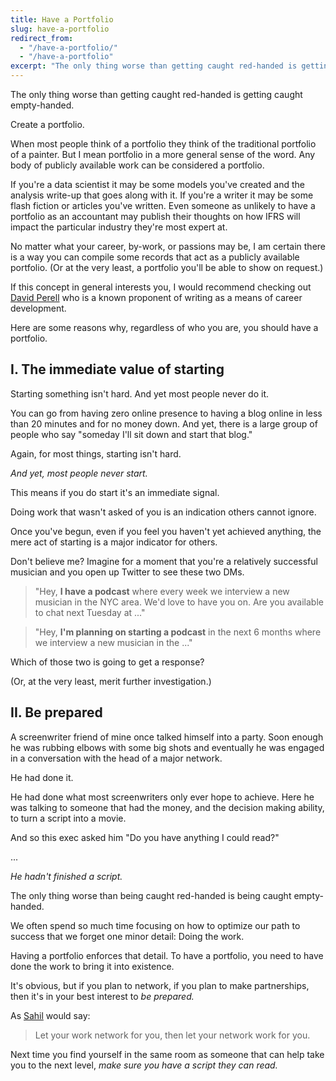 ```yaml
---
title: Have a Portfolio
slug: have-a-portfolio
redirect_from:
  - "/have-a-portfolio/"
  - "/have-a-portfolio"
excerpt: "The only thing worse than getting caught red-handed is getting caught empty-handed."
---
```


The only thing worse than getting caught red-handed is getting caught empty-handed.

Create a portfolio.

When most people think of a portfolio they think of the traditional portfolio of a painter. But I mean portfolio in a more general sense of the word. Any body of publicly available work can be considered a portfolio.

If you're a data scientist it may be some models you've created and the analysis write-up that goes along with it. If you're a writer it may be some flash fiction or articles you've written. Even someone as unlikely to have a portfolio as an accountant may publish their thoughts on how IFRS will impact the particular industry they're most expert at.

No matter what your career, by-work, or passions may be, I am certain there is a way you can compile some records that act as a publicly available portfolio. (Or at the very least, a portfolio you'll be able to show on request.)

If this concept in general interests you, I would recommend checking out [David Perell](https://perell.com/) who is a known proponent of writing as a means of career development.

Here are some reasons why, regardless of who you are, you should have a portfolio.


## I. The immediate value of starting

Starting something isn't hard. And yet most people never do it.

You can go from having zero online presence to having a blog online in less than 20 minutes and for no money down. And yet, there is a large group of people who say "someday I'll sit down and start that blog."

Again, for most things, starting isn't hard.

*And yet, most people never start.*

This means if you do start it's an immediate signal.

Doing work that wasn't asked of you is an indication others cannot ignore.

Once you've begun, even if you feel you haven't yet achieved anything, the mere act of starting is a major indicator for others.

Don't believe me? Imagine for a moment that you're a relatively successful musician and you open up Twitter to see these two DMs.

> "Hey, **I have a podcast** where every week we interview a new musician in the NYC area. We'd love to have you on. Are you available to chat next Tuesday at ..."

> "Hey, **I'm planning on starting a podcast** in the next 6 months where we interview a new musician in the ..."

Which of those two is going to get a response?

(Or, at the very least, merit further investigation.)


## II. Be prepared

A screenwriter friend of mine once talked himself into a party. Soon enough he was rubbing elbows with some big shots and eventually he was engaged in a conversation with the head of a major network.

He had done it.

He had done what most screenwriters only ever hope to achieve. Here he was talking to someone that had the money, and the decision making ability, to turn a script into a movie.

And so this exec asked him "Do you have anything I could read?"

...

*He hadn't finished a script.*

The only thing worse than being caught red-handed is being caught empty-handed.

We often spend so much time focusing on how to optimize our path to success that we forget one minor detail: Doing the work.

Having a portfolio enforces that detail. To have a portfolio, you need to have done the work to bring it into existence.

It's obvious, but if you plan to network, if you plan to make partnerships, then it's in your best interest to *be prepared.*

As [Sahil](https://twitter.com/shl) would say:

> Let your work network for you, then let your network work for you.

Next time you find yourself in the same room as someone that can help take you to the next level, *make sure you have a script they can read.*
